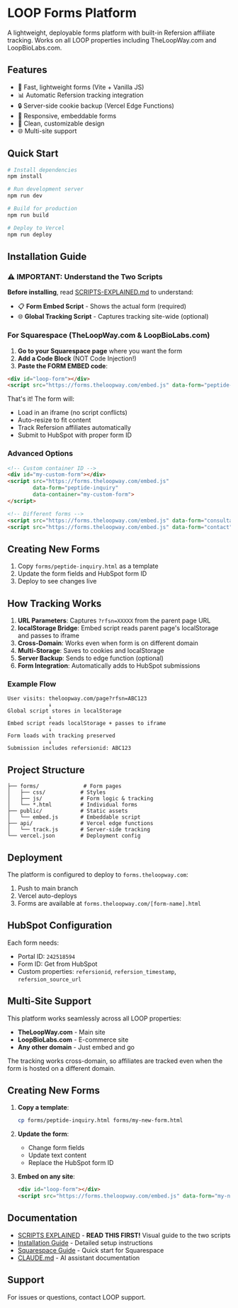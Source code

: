 # LOOP Forms Platform

A lightweight, deployable forms platform with built-in Refersion affiliate tracking. Works on all LOOP properties including TheLoopWay.com and LoopBioLabs.com.

## Features

- 🚀 Fast, lightweight forms (Vite + Vanilla JS)
- 📊 Automatic Refersion tracking integration
- 🔒 Server-side cookie backup (Vercel Edge Functions)
- 📱 Responsive, embeddable forms
- 🎨 Clean, customizable design
- 🌐 Multi-site support

## Quick Start

```bash
# Install dependencies
npm install

# Run development server
npm run dev

# Build for production
npm run build

# Deploy to Vercel
npm run deploy
```

## Installation Guide

### ⚠️ IMPORTANT: Understand the Two Scripts

**Before installing**, read [SCRIPTS-EXPLAINED.md](SCRIPTS-EXPLAINED.md) to understand:
- 📋 **Form Embed Script** - Shows the actual form (required)
- 🌐 **Global Tracking Script** - Captures tracking site-wide (optional)

### For Squarespace (TheLoopWay.com & LoopBioLabs.com)

1. **Go to your Squarespace page** where you want the form
2. **Add a Code Block** (NOT Code Injection!)
3. **Paste the FORM EMBED code**:

```html
<div id="loop-form"></div>
<script src="https://forms.theloopway.com/embed.js" data-form="peptide-inquiry"></script>
```

That's it! The form will:
- Load in an iframe (no script conflicts)
- Auto-resize to fit content
- Track Refersion affiliates automatically
- Submit to HubSpot with proper form ID

### Advanced Options

```html
<!-- Custom container ID -->
<div id="my-custom-form"></div>
<script src="https://forms.theloopway.com/embed.js" 
        data-form="peptide-inquiry"
        data-container="my-custom-form">
</script>

<!-- Different forms -->
<script src="https://forms.theloopway.com/embed.js" data-form="consultation"></script>
<script src="https://forms.theloopway.com/embed.js" data-form="contact"></script>
```

## Creating New Forms

1. Copy `forms/peptide-inquiry.html` as a template
2. Update the form fields and HubSpot form ID
3. Deploy to see changes live

## How Tracking Works

1. **URL Parameters**: Captures `?rfsn=XXXXX` from the parent page URL
2. **localStorage Bridge**: Embed script reads parent page's localStorage and passes to iframe
3. **Cross-Domain**: Works even when form is on different domain
4. **Multi-Storage**: Saves to cookies and localStorage  
5. **Server Backup**: Sends to edge function (optional)
6. **Form Integration**: Automatically adds to HubSpot submissions

### Example Flow
```
User visits: theloopway.com/page?rfsn=ABC123
             ↓
Global script stores in localStorage
             ↓
Embed script reads localStorage + passes to iframe
             ↓
Form loads with tracking preserved
             ↓
Submission includes refersionid: ABC123
```

## Project Structure

```
├── forms/              # Form pages
│   ├── css/           # Styles
│   ├── js/            # Form logic & tracking
│   └── *.html         # Individual forms
├── public/            # Static assets
│   └── embed.js       # Embeddable script
├── api/               # Vercel edge functions
│   └── track.js       # Server-side tracking
└── vercel.json        # Deployment config
```

## Deployment

The platform is configured to deploy to `forms.theloopway.com`:

1. Push to main branch
2. Vercel auto-deploys
3. Forms are available at `forms.theloopway.com/[form-name].html`

## HubSpot Configuration

Each form needs:
- Portal ID: `242518594`
- Form ID: Get from HubSpot
- Custom properties: `refersionid`, `refersion_timestamp`, `refersion_source_url`

## Multi-Site Support

This platform works seamlessly across all LOOP properties:

- **TheLoopWay.com** - Main site
- **LoopBioLabs.com** - E-commerce site  
- **Any other domain** - Just embed and go

The tracking works cross-domain, so affiliates are tracked even when the form is hosted on a different domain.

## Creating New Forms

1. **Copy a template**:
   ```bash
   cp forms/peptide-inquiry.html forms/my-new-form.html
   ```

2. **Update the form**:
   - Change form fields
   - Update text content
   - Replace the HubSpot form ID

3. **Embed on any site**:
   ```html
   <div id="loop-form"></div>
   <script src="https://forms.theloopway.com/embed.js" data-form="my-new-form"></script>
   ```

## Documentation

- [SCRIPTS EXPLAINED](SCRIPTS-EXPLAINED.md) - **READ THIS FIRST!** Visual guide to the two scripts
- [Installation Guide](INSTALLATION.md) - Detailed setup instructions
- [Squarespace Guide](SQUARESPACE-GUIDE.md) - Quick start for Squarespace
- [CLAUDE.md](CLAUDE.md) - AI assistant documentation

## Support

For issues or questions, contact LOOP support.